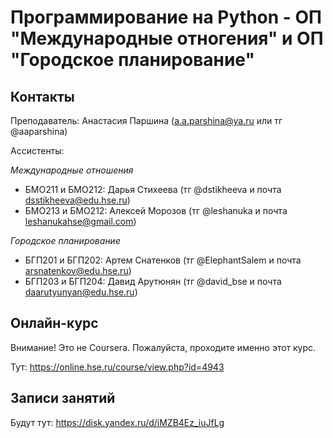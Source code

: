 # Программирование на Python - ОП "Международные отногения" и ОП "Городское планирование"

## Контакты

Преподаватель: Анастасия Паршина (a.a.parshina@ya.ru или тг @aaparshina)

Ассистенты: 

*Международные отношения*
+ БМО211 и БМО212: Дарья Стихеева (тг @dstikheeva и почта dsstikheeva@edu.hse.ru)
+ БМО213 и БМО212: Алексей Морозов (тг @leshanuka и почта leshanukahse@gmail.com)

*Городское планирование*
+ БГП201 и БГП202: Артем Снатенков (тг @ElephantSalem и почта arsnatenkov@edu.hse.ru)
+ БГП203 и БГП204: Давид Арутюнян (тг @david_bse и почта daarutyunyan@edu.hse.ru)

## Онлайн-курс

Внимание! Это не Coursera. Пожалуйста, проходите именно этот курс. 

Тут: https://online.hse.ru/course/view.php?id=4943 


## Записи занятий

Будут тут: https://disk.yandex.ru/d/iMZB4Ez_iuJfLg
